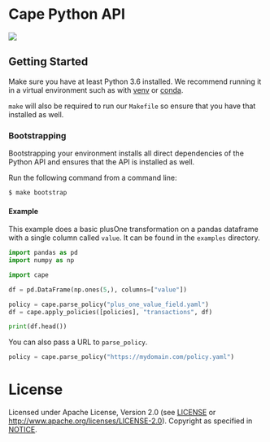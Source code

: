 # Cape Python API

![](https://github.com/capeprivacy/cape-python/workflows/Main/badge.svg)

## Getting Started

Make sure you have at least Python 3.6 installed. We recommend running it in a virtual environment
such as with [venv](https://docs.python.org/3/library/venv.html) or
[conda](https://www.anaconda.com/products/individual).

`make` will also be required to run our `Makefile` so ensure that you have that installed as well.

### Bootstrapping

Bootstrapping your environment installs all direct dependencies of the Python API
and ensures that the API is installed as well.

Run the following command from a command line:

```bash
$ make bootstrap
```

#### Example

This example does a basic plusOne transformation on a pandas dataframe with a single column called `value`. It can be
found in the `examples` directory.

```python
import pandas as pd
import numpy as np

import cape

df = pd.DataFrame(np.ones(5,), columns=["value"])

policy = cape.parse_policy("plus_one_value_field.yaml")
df = cape.apply_policies([policies], "transactions", df)

print(df.head())
```

You can also pass a URL to `parse_policy`.

```python
policy = cape.parse_policy("https://mydomain.com/policy.yaml")
```

# License

Licensed under Apache License, Version 2.0 (see [LICENSE](./LICENSE) or http://www.apache.org/licenses/LICENSE-2.0). Copyright as specified in [NOTICE](./NOTICE).